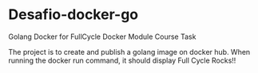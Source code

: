 # Desafio-docker-go

Golang Docker for FullCycle Docker Module Course Task

The project is to create and publish a golang image on docker hub.
When running the docker run command, it should display Full Cycle Rocks!!

